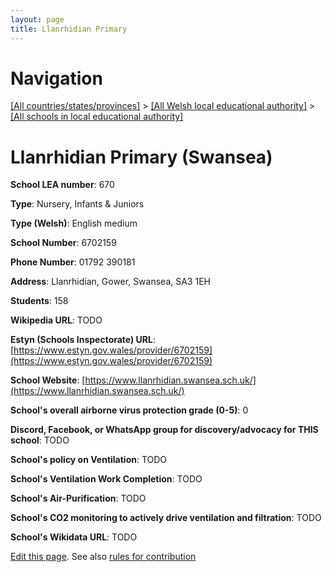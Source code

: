```yaml
---
layout: page
title: Llanrhidian Primary
---
```

# Navigation

[[All countries/states/provinces]](../../..) > [[All Welsh local educational authority]](../..) > [[All schools in local educational authority]](..)

# Llanrhidian Primary (Swansea)

**School LEA number**: 670

**Type**: Nursery, Infants & Juniors

**Type (Welsh)**: English medium

**School Number**: 6702159

**Phone Number**: 01792 390181

**Address**: Llanrhidian, Gower, Swansea, SA3 1EH

**Students**: 158

**Wikipedia URL**: TODO

**Estyn (Schools Inspectorate) URL**: [https://www.estyn.gov.wales/provider/6702159](https://www.estyn.gov.wales/provider/6702159)

**School Website**: [https://www.llanrhidian.swansea.sch.uk/](https://www.llanrhidian.swansea.sch.uk/)

**School's overall airborne virus protection grade (0-5)**: 0

**Discord, Facebook, or WhatsApp group for discovery/advocacy for THIS school**: TODO

**School's policy on Ventilation**: TODO

**School's Ventilation Work Completion**: TODO

**School's Air-Purification**: TODO

**School's CO2 monitoring to actively drive ventilation and filtration**: TODO

**School's Wikidata URL**: TODO




[Edit this page](https://github.com/ventilate-schools/Wales/edit/prif/./Swansea/Llanrhidian_Primary.md). See also [rules for contribution](../../../contribution-rules/)